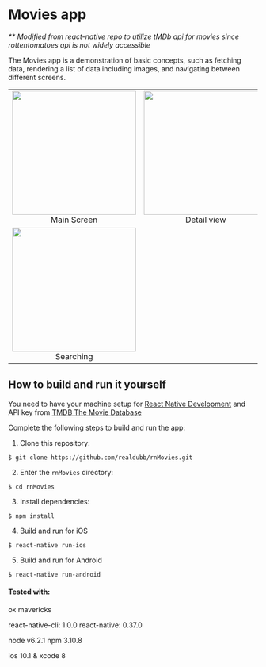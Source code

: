 # Movies app

_** Modified from react-native repo to utilize tMDb api for movies since rottentomatoes api is not widely accessible_

The Movies app is a demonstration of basic concepts, such as fetching data, rendering a list of data including images, and navigating between different screens.

<table>
  <tr>
    <td align="center"><img src="https://github.com/realdubb/react-native-tmdb-movies/blob/master/screenshots/HomeScreen.png" width="250"/><br/>Main Screen</td>
    <td align="center"><img src="https://github.com/realdubb/react-native-tmdb-movies/blob/master/screenshots/MovieDetail.png.png" width="250"/><br/>Detail view</td>
  </tr>
   <tr>
    <td align="center"><img src="https://github.com/realdubb/react-native-tmdb-movies/blob/master/screenshots/SearchingDisplay.png" width="250"/><br/>Searching</td>
    <td align="center"></td>
  </tr>
  
</table>


## How to build and run it yourself

You need to have your machine setup for [React Native Development](https://facebook.github.io/react-native/docs/getting-started.html) and API key from [TMDB The Movie Database](https://www.themoviedb.org/faq/api?language=en)


Complete the following steps to build and run the app:

1. Clone this repository:

  ~~~
  $ git clone https://github.com/realdubb/rnMovies.git
  ~~~

2. Enter the `rnMovies` directory:

  ~~~
  $ cd rnMovies
  ~~~

3. Install dependencies:

  ~~~
  $ npm install
  ~~~


4. Build and run for iOS

  ~~~
  $ react-native run-ios
  ~~~

5. Build and run for Android
  
  ~~~
  $ react-native run-android
  ~~~


#### Tested with:

ox mavericks

react-native-cli: 1.0.0
react-native: 0.37.0

node v6.2.1
npm 3.10.8

ios 10.1 & xcode 8
